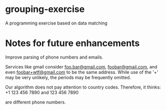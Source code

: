 grouping-exercise
=================

A programming exercise based on data matching

Notes for future enhancements
=================

Improve parsing of phone numbers and emails.

Services like gmail consider foo.bar@gmail.com, foobar@gmail.com, and even foobar+wtf@gmail.com to be the same address. While use of the '+' may be very unlikely, the periods may be frequently omitted.

Our algorithm does not pay attention to country codes. Therefore, it thinks:
+1 123 456 7890
and
123 456 7890

are different phone numbers.

